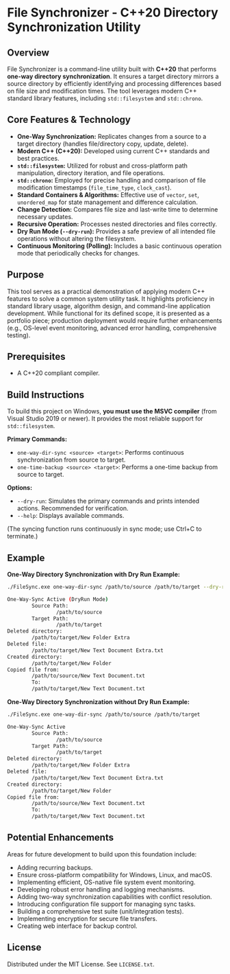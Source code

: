 # File Synchronizer - C++20 Directory Synchronization Utility

## Overview

File Synchronizer is a command-line utility built with **C++20** that performs **one-way directory synchronization**. It ensures a target directory mirrors a source directory by efficiently identifying and processing differences based on file size and modification times. The tool leverages modern C++ standard library features, including `std::filesystem` and `std::chrono`.

## Core Features & Technology

* **One-Way Synchronization:** Replicates changes from a source to a target directory (handles file/directory copy, update, delete).
* **Modern C++ (C++20):** Developed using current C++ standards and best practices.
* **`std::filesystem`:** Utilized for robust and cross-platform path manipulation, directory iteration, and file operations.
* **`std::chrono`:** Employed for precise handling and comparison of file modification timestamps (`file_time_type`, `clock_cast`).
* **Standard Containers & Algorithms:** Effective use of `vector`, `set`, `unordered_map` for state management and difference calculation.
* **Change Detection:** Compares file size and last-write time to determine necessary updates.
* **Recursive Operation:** Processes nested directories and files correctly.
* **Dry Run Mode (`--dry-run`):** Provides a safe preview of all intended file operations without altering the filesystem.
* **Continuous Monitoring (Polling):** Includes a basic continuous operation mode that periodically checks for changes.

## Purpose

This tool serves as a practical demonstration of applying modern C++ features to solve a common system utility task. It highlights proficiency in standard library usage, algorithm design, and command-line application development. While functional for its defined scope, it is presented as a portfolio piece; production deployment would require further enhancements (e.g., OS-level event monitoring, advanced error handling, comprehensive testing).

## Prerequisites

* A C++20 compliant compiler.

## Build Instructions

To build this project on Windows, **you must use the MSVC compiler** (from Visual Studio 2019 or newer). It provides the most reliable support for `std::filesystem`.


**Primary Commands:**

* `one-way-dir-sync <source> <target>`: Performs continuous synchronization from source to target.
* `one-time-backup <source> <target>`: Performs a one-time backup from source to target.

**Options:**

* `--dry-run`: Simulates the primary commands and prints intended actions. Recommended for verification.
* `--help`: Displays available commands.

(The syncing function runs continuously in sync mode; use Ctrl+C to terminate.)

## Example

**One-Way Directory Synchronization with Dry Run Example:**

```bash
./FileSync.exe one-way-dir-sync /path/to/source /path/to/target --dry-run
```

```bash
One-Way-Sync Active (DryRun Mode)
        Source Path:
                /path/to/source
        Target Path:
                /path/to/target
Deleted directory:
        /path/to/target/New Folder Extra
Deleted file:
        /path/to/target/New Text Document Extra.txt
Created directory:
        /path/to/target/New Folder
Copied file from:
        /path/to/source/New Text Document.txt
        To:
        /path/to/target/New Text Document.txt
```

**One-Way Directory Synchronization without Dry Run Example:**

```bash
./FileSync.exe one-way-dir-sync /path/to/source /path/to/target
```

```bash
One-Way-Sync Active
        Source Path:
                /path/to/source
        Target Path:
                /path/to/target
Deleted directory:
        /path/to/target/New Folder Extra
Deleted file:
        /path/to/target/New Text Document Extra.txt
Created directory:
        /path/to/target/New Folder
Copied file from:
        /path/to/source/New Text Document.txt
        To:
        /path/to/target/New Text Document.txt
```

## Potential Enhancements

Areas for future development to build upon this foundation include:

* Adding recurring backups.
* Ensure cross-platform compatibility for Windows, Linux, and macOS.
* Implementing efficient, OS-native file system event monitoring.
* Developing robust error handling and logging mechanisms.
* Adding two-way synchronization capabilities with conflict resolution.
* Introducing configuration file support for managing sync tasks.
* Building a comprehensive test suite (unit/integration tests).
* Implementing encryption for secure file transfers.
* Creating web interface for backup control.

## License

Distributed under the MIT License. See `LICENSE.txt`.
